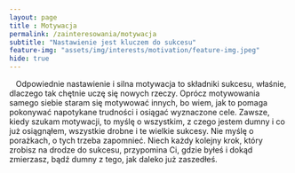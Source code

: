 ```yaml
--- 
layout: page 
title : Motywacja 
permalink: /zainteresowania/motywacja
subtitle: "Nastawienie jest kluczem do sukcesu" 
feature-img: "assets/img/interests/motivation/feature-img.jpeg"
hide: true
---
```


&nbsp;&nbsp;&nbsp;Odpowiednie nastawienie i silna motywacja to składniki sukcesu, właśnie, dlaczego tak chętnie uczę się nowych rzeczy. Oprócz motywowania samego siebie staram się motywować innych, bo wiem, jak to pomaga pokonywać napotykane trudności i osiągać wyznaczone cele. Zawsze, kiedy szukam motywacji, to myślę o wszystkim, z czego jestem dumny i co już osiągnąłem, wszystkie drobne i te wielkie sukcesy. Nie myślę o porażkach, o tych trzeba zapomnieć. Niech każdy kolejny krok, który zrobisz na drodze do sukcesu, przypomina Ci, gdzie byłeś i dokąd zmierzasz, bądź dumny z tego, jak daleko już zaszedłeś.